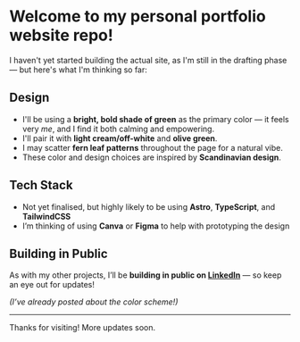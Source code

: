 # Welcome to my personal portfolio website repo!

I haven't yet started building the actual site, as I'm still in the drafting phase — but here's what I'm thinking so far:

## Design

- I'll be using a **bright, bold shade of green** as the primary color — it feels very *me*, and I find it both calming and empowering.
- I'll pair it with **light cream/off-white** and **olive green**.
- I may scatter **fern leaf patterns** throughout the page for a natural vibe.
- These color and design choices are inspired by **Scandinavian design**.

## Tech Stack

- Not yet finalised, but highly likely to be using **Astro**, **TypeScript**, and **TailwindCSS**
- I’m thinking of using **Canva** or **Figma** to help with prototyping the design

## Building in Public

As with my other projects, I’ll be **building in public on [LinkedIn](https://www.linkedin.com/in/vinaygajjar/)** — so keep an eye out for updates!

*(I’ve already posted about the color scheme!)*

---

Thanks for visiting! More updates soon.
